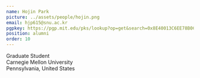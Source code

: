 ```yaml
---
name: Hojin Park
picture: ../assets/people/hojin.png
email: hjp615@snu.ac.kr
pgpkey: https://pgp.mit.edu/pks/lookup?op=get&search=0x8E40013C6EE78B0C
position: alumni
order: 10
---
```

Graduate Student<br>
Carnegie Mellon University<br>
Pennsylvania, United States<br>
